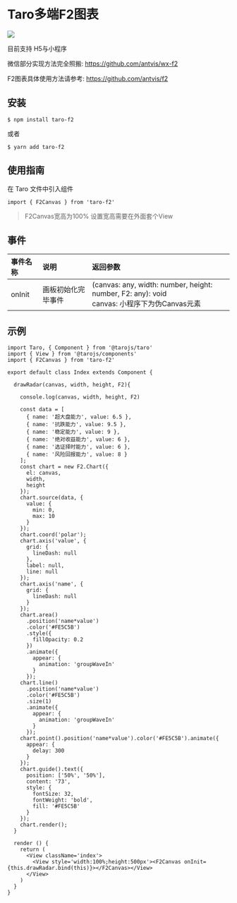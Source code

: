
# Taro多端F2图表

[![](https://img.shields.io/npm/v/taro-f2.svg?style=flat-square)](https://www.npmjs.com/package/taro-f2)

目前支持 H5与小程序

微信部分实现方法完全照搬: https://github.com/antvis/wx-f2

F2图表具体使用方法请参考: https://github.com/antvis/f2

## 安装

```
$ npm install taro-f2
```
或者
```
$ yarn add taro-f2
```

## 使用指南

在 Taro 文件中引入组件
```
import { F2Canvas } from 'taro-f2'
```

> F2Canvas宽高为100% 设置宽高需要在外面套个View


## 事件

| 事件名称 | 说明 | 返回参数 |
|:---|:---|:---|
| onInit | 画板初始化完毕事件 | (canvas: any, width: number, height: number, F2: any): void <br> canvas: 小程序下为伪Canvas元素 |



## 示例

```
import Taro, { Component } from '@tarojs/taro'
import { View } from '@tarojs/components'
import { F2Canvas } from 'taro-f2'

export default class Index extends Component {

  drawRadar(canvas, width, height, F2){

    console.log(canvas, width, height, F2)

    const data = [
      { name: '超大盘能力', value: 6.5 },
      { name: '抗跌能力', value: 9.5 },
      { name: '稳定能力', value: 9 },
      { name: '绝对收益能力', value: 6 },
      { name: '选证择时能力', value: 6 },
      { name: '风险回报能力', value: 8 }
    ];
    const chart = new F2.Chart({
      el: canvas,
      width,
      height
    });
    chart.source(data, {
      value: {
        min: 0,
        max: 10
      }
    });
    chart.coord('polar');
    chart.axis('value', {
      grid: {
        lineDash: null
      },
      label: null,
      line: null
    });
    chart.axis('name', {
      grid: {
        lineDash: null
      }
    });
    chart.area()
      .position('name*value')
      .color('#FE5C5B')
      .style({
        fillOpacity: 0.2
      })
      .animate({
        appear: {
          animation: 'groupWaveIn'
        }
      });
    chart.line()
      .position('name*value')
      .color('#FE5C5B')
      .size(1)
      .animate({
        appear: {
          animation: 'groupWaveIn'
        }
      });
    chart.point().position('name*value').color('#FE5C5B').animate({
      appear: {
        delay: 300
      }
    });
    chart.guide().text({
      position: ['50%', '50%'],
      content: '73',
      style: {
        fontSize: 32,
        fontWeight: 'bold',
        fill: '#FE5C5B'
      }
    });
    chart.render();
  }

  render () {
    return (
      <View className='index'>
        <View style='width:100%;height:500px'><F2Canvas onInit={this.drawRadar.bind(this)}></F2Canvas></View>
      </View>
    )
  }
}
```

